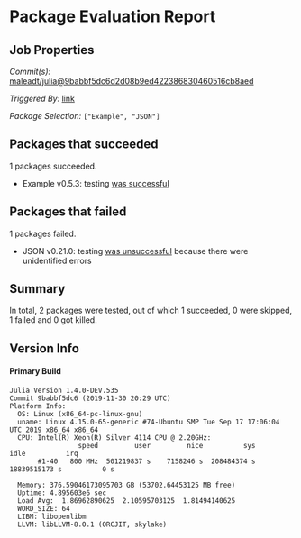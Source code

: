 # Package Evaluation Report

## Job Properties

*Commit(s):* [maleadt/julia@9babbf5dc6d2d08b9ed422386830460516cb8aed](https://github.com/maleadt/julia/commit/9babbf5dc6d2d08b9ed422386830460516cb8aed)

*Triggered By:* [link](https://github.com/maleadt/julia/commit/9babbf5dc6d2d08b9ed422386830460516cb8aed#commitcomment-36261054)

*Package Selection:* `["Example", "JSON"]`

## Packages that succeeded

1 packages succeeded.
- Example v0.5.3: testing [was successful](logs/Example/1.4.0-DEV-9babbf5dc6.log)

## Packages that failed

1 packages failed.
- JSON v0.21.0: testing [was unsuccessful](logs/JSON/1.4.0-DEV-9babbf5dc6.log) because there were unidentified errors

## Summary

In total, 2 packages were tested, out of which 1 succeeded, 0 were skipped, 1 failed and 0 got killed.


## Version Info

#### Primary Build

```
Julia Version 1.4.0-DEV.535
Commit 9babbf5dc6 (2019-11-30 20:29 UTC)
Platform Info:
  OS: Linux (x86_64-pc-linux-gnu)
  uname: Linux 4.15.0-65-generic #74-Ubuntu SMP Tue Sep 17 17:06:04 UTC 2019 x86_64 x86_64
  CPU: Intel(R) Xeon(R) Silver 4114 CPU @ 2.20GHz: 
                 speed         user         nice          sys         idle          irq
       #1-40   800 MHz  501219837 s    7158246 s  208484374 s  18839515173 s          0 s
       
  Memory: 376.59046173095703 GB (53702.64453125 MB free)
  Uptime: 4.895603e6 sec
  Load Avg:  1.86962890625  2.10595703125  1.81494140625
  WORD_SIZE: 64
  LIBM: libopenlibm
  LLVM: libLLVM-8.0.1 (ORCJIT, skylake)

```
<!-- Generated on 2019-12-04T04:36:12.223 -->
